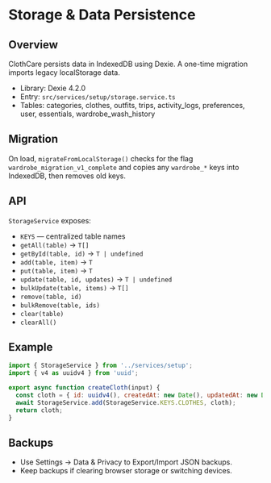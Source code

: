 # Storage & Data Persistence

## Overview
ClothCare persists data in IndexedDB using Dexie. A one-time migration imports legacy localStorage data.

- Library: Dexie 4.2.0
- Entry: `src/services/setup/storage.service.ts`
- Tables: categories, clothes, outfits, trips, activity_logs, preferences, user, essentials, wardrobe_wash_history

## Migration
On load, `migrateFromLocalStorage()` checks for the flag `wardrobe_migration_v1_complete` and copies any `wardrobe_*` keys into IndexedDB, then removes old keys.

## API
`StorageService` exposes:
- `KEYS` — centralized table names
- `getAll(table)` → `T[]`
- `getById(table, id)` → `T | undefined`
- `add(table, item)` → `T`
- `put(table, item)` → `T`
- `update(table, id, updates)` → `T | undefined`
- `bulkUpdate(table, items)` → `T[]`
- `remove(table, id)`
- `bulkRemove(table, ids)`
- `clear(table)`
- `clearAll()`

## Example
```js
import { StorageService } from '../services/setup';
import { v4 as uuidv4 } from 'uuid';

export async function createCloth(input) {
  const cloth = { id: uuidv4(), createdAt: new Date(), updatedAt: new Date(), status: 'clean', currentWearCount: 0, ...input };
  await StorageService.add(StorageService.KEYS.CLOTHES, cloth);
  return cloth;
}
```

## Backups
- Use Settings → Data & Privacy to Export/Import JSON backups.
- Keep backups if clearing browser storage or switching devices.
